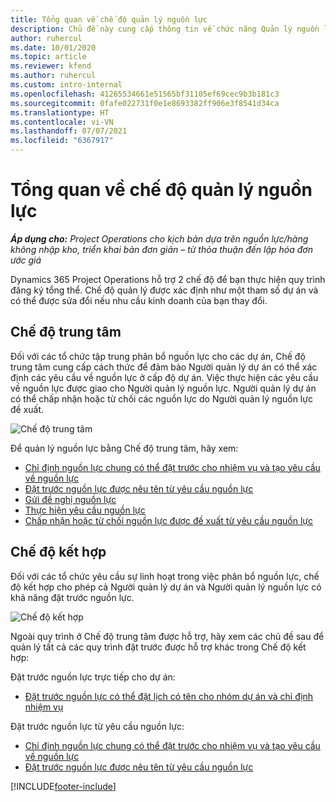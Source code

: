```yaml
---
title: Tổng quan về chế độ quản lý nguồn lực
description: Chủ đề này cung cấp thông tin về chức năng Quản lý nguồn lực trong Dynamics 365 Project Operations.
author: ruhercul
ms.date: 10/01/2020
ms.topic: article
ms.reviewer: kfend
ms.author: ruhercul
ms.custom: intro-internal
ms.openlocfilehash: 41265534661e51565bf31105ef69cec9b3b181c3
ms.sourcegitcommit: 0fafe022731f0e1e8693382ff906e3f8541d34ca
ms.translationtype: HT
ms.contentlocale: vi-VN
ms.lasthandoff: 07/07/2021
ms.locfileid: "6367917"
---
```

# <a name="resource-management-modes-overview"></a>Tổng quan về chế độ quản lý nguồn lực

_**Áp dụng cho:** Project Operations cho kịch bản dựa trên nguồn lực/hàng không nhập kho, triển khai bản đơn giản – từ thỏa thuận đến lập hóa đơn ước giá_


Dynamics 365 Project Operations hỗ trợ 2 chế độ để bạn thực hiện quy trình đăng ký tổng thể. Chế độ quản lý được xác định như một tham số dự án và có thể được sửa đổi nếu nhu cầu kinh doanh của bạn thay đổi.    

## <a name="central-mode"></a>Chế độ trung tâm
Đối với các tổ chức tập trung phân bổ nguồn lực cho các dự án, Chế độ trung tâm cung cấp cách thức để đảm bảo Người quản lý dự án có thể xác định các yêu cầu về nguồn lực ở cấp độ dự án. Việc thực hiện các yêu cầu về nguồn lực được giao cho Người quản lý nguồn lực. Người quản lý dự án có thể chấp nhận hoặc từ chối các nguồn lực do Người quản lý nguồn lực đề xuất.

![Chế độ trung tâm](./media/resource-management-central.png)

Để quản lý nguồn lực bằng Chế độ trung tâm, hãy xem:

- [Chỉ định nguồn lực chung có thể đặt trước cho nhiệm vụ và tạo yêu cầu về nguồn lực](/dynamics365/project-service/assign-generic-bookable-resource)
- [Đặt trước nguồn lực được nêu tên từ yêu cầu nguồn lực](/dynamics365/project-service/book-named-resource)
- [Gửi đề nghị nguồn lực](/dynamics365/project-service/submit-resource-request)
- [Thực hiện yêu cầu nguồn lực](/dynamics365/project-service/resource-management-fulfill-requests)
- [Chấp nhận hoặc từ chối nguồn lực được đề xuất từ yêu cầu nguồn lực](/dynamics365/project-service/accept-reject-proposed-resource)

## <a name="hybrid-mode"></a>Chế độ kết hợp
Đối với các tổ chức yêu cầu sự linh hoạt trong việc phân bổ nguồn lực, chế độ kết hợp cho phép cả Người quản lý dự án và Người quản lý nguồn lực có khả năng đặt trước nguồn lực.

![Chế độ kết hợp](./media/resource-management-hybrid.png)

Ngoài quy trình ở Chế độ trung tâm được hỗ trợ, hãy xem các chủ đề sau để quản lý tất cả các quy trình đặt trước được hỗ trợ khác trong Chế độ kết hợp:

Đặt trước nguồn lực trực tiếp cho dự án:
- [Đặt trước nguồn lực có thể đặt lịch có tên cho nhóm dự án và chỉ định nhiệm vụ](/dynamics365/project-service/assign-named-bookable-resource)

Đặt trước nguồn lực từ yêu cầu nguồn lực:
- [Chỉ định nguồn lực chung có thể đặt trước cho nhiệm vụ và tạo yêu cầu về nguồn lực](/dynamics365/project-service/assign-generic-bookable-resource)
- [Đặt trước nguồn lực được nêu tên từ yêu cầu nguồn lực](/dynamics365/project-service/book-named-resource)


[!INCLUDE[footer-include](../includes/footer-banner.md)]